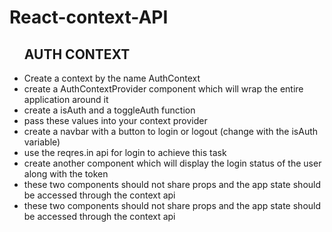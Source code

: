 # React-context-API

<ul>
    <h2>AUTH CONTEXT</h2>
    <li>Create a context by the name AuthContext</li>
    <li>create a AuthContextProvider component which will wrap the entire application around it</li>
    <li>create a isAuth and a toggleAuth function</li>
    <li>pass these values into your context provider</li>
    <li>create a navbar with a button to login or logout (change with the isAuth variable)</li>
    <li>use the reqres.in api for login to achieve this task</li>
    <li>create another component which will display the login status of the user along with the token</li>
    <li>these two components should not share props and the app state should be accessed through the context api</li>
    <li>these two components should not share props and the app state should be accessed through the context api</li>
  </ul>
